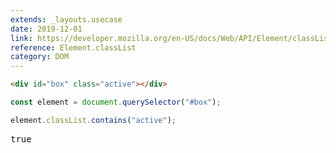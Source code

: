 ```yaml
---
extends: _layouts.usecase
date: 2019-12-01
link: https://developer.mozilla.org/en-US/docs/Web/API/Element/classList
reference: Element.classList
category: DOM
---
```


```html
<div id="box" class="active"></div>
```

```javascript
const element = document.querySelector("#box");

element.classList.contains("active");
```

<pre class="output">true</pre>
